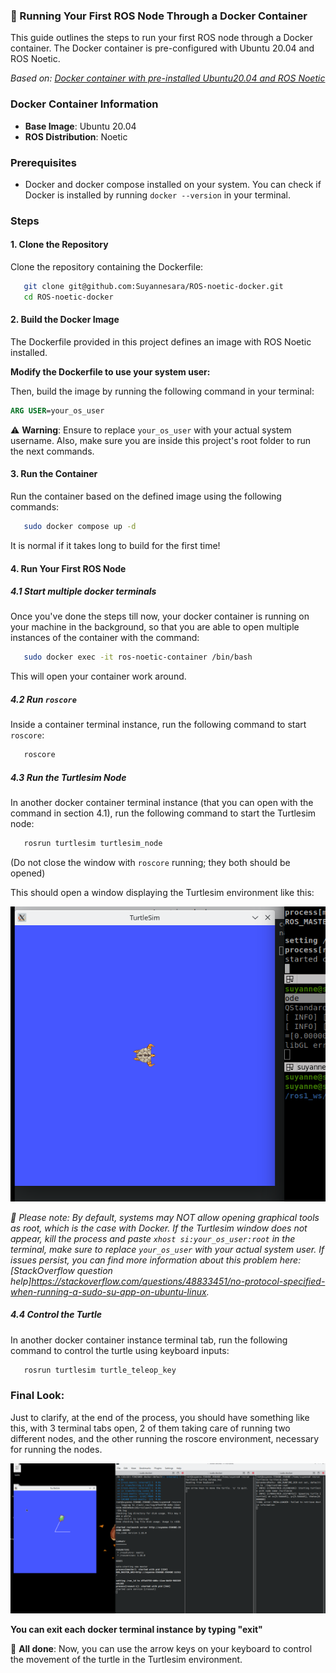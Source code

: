 ### 🚢 Running Your First ROS Node Through a Docker Container
This guide outlines the steps to run your first ROS node through a Docker container. The Docker container is pre-configured with Ubuntu 20.04 and ROS Noetic.

*Based on: [Docker container with pre-installed Ubuntu20.04 and ROS Noetic](https://medium.com/@sepideh.92sh/how-docker-revolutionizes-application-development-a-comprehensive-guide-for-beginners-fc2d3e53eb31)*

### Docker Container Information
- **Base Image**: Ubuntu 20.04
- **ROS Distribution**: Noetic

### Prerequisites
- Docker and docker compose installed on your system. You can check if Docker is installed by running `docker --version` in your terminal.

### Steps

#### 1. Clone the Repository
Clone the repository containing the Dockerfile:

```bash
   git clone git@github.com:Suyannesara/ROS-noetic-docker.git
   cd ROS-noetic-docker
```

#### 2. Build the Docker Image

The Dockerfile provided in this project defines an image with ROS Noetic installed.

**Modify the Dockerfile to use your system user:**

Then, build the image by running the following command in your terminal:
```Dockerfile
ARG USER=your_os_user
```
⚠️ **Warning**: Ensure to replace `your_os_user` with your actual system username. Also, make sure you are inside this project's root folder to run the next commands.

#### 3. Run the Container

Run the container based on the defined image using the following commands:

```bash
   sudo docker compose up -d
```
It is normal if it takes long to build for the first time!

#### 4. Run Your First ROS Node

##### 4.1 Start multiple docker terminals

Once you've done the steps till now, your docker container is running on your machine in the background, so that you are able to open multiple instances of the container with the command:

```bash
   sudo docker exec -it ros-noetic-container /bin/bash
```

This will open your container work around.


##### 4.2 Run `roscore`
Inside a container terminal instance, run the following command to start `roscore`:

```bash
   roscore
```

##### 4.3 Run the Turtlesim Node
In another docker container terminal instance (that you can open with the command in section 4.1), run the following command to start the Turtlesim node:

```bash
   rosrun turtlesim turtlesim_node
```

(Do not close the window with `roscore` running; they both should be opened)


This should open a window displaying the Turtlesim environment like this:

![Turtlesim window](./turtlesimWindow.png)


*🛑 Please note: By default, systems may NOT allow opening graphical tools as root, which is the case with Docker. If the Turtlesim window does not appear, kill the process and paste `xhost si:your_os_user:root` in the terminal, make sure to replace `your_os_user` with your actual system user. If issues persist, you can find more information about this problem here: [StackOverflow question help]https://stackoverflow.com/questions/48833451/no-protocol-specified-when-running-a-sudo-su-app-on-ubuntu-linux.*

##### 4.4 Control the Turtle
In another docker container instance terminal tab, run the following command to control the turtle using keyboard inputs:

```bash
   rosrun turtlesim turtle_teleop_key
```

### Final Look:

Just to clarify, at the end of the process, you should have something like this, with 3 terminal tabs open, 2 of them taking care of running two different nodes, and the other running the roscore environment, necessary for running the nodes.

![Final Look](finalLook.png)

**You can exit each docker terminal instance by typing "exit"**

🎉 **All done**: Now, you can use the arrow keys on your keyboard to control the movement of the turtle in the Turtlesim environment.